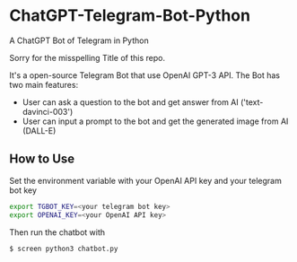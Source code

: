 # ChatGPT-Telegram-Bot-Python
A ChatGPT Bot of Telegram in Python

Sorry for the misspelling Title of this repo. 

It's a open-source Telegram Bot that use OpenAI GPT-3 API. The Bot has two main features:
* User can ask a question to the bot and get answer from AI ('text-davinci-003')
* User can input a prompt to the bot and get the generated image from AI (DALL-E)

## How to Use

Set the environment variable with your OpenAI API key and your telegram bot key
```bash
export TGBOT_KEY=<your telegram bot key>
export OPENAI_KEY=<your OpenAI API key>
```

Then run the chatbot with
```bash
$ screen python3 chatbot.py
```
